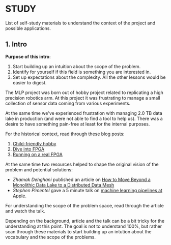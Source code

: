 # STUDY

List of self-study materials to understand the context of the project
and possible applications.


## 1. Intro

**Purpose of this intro**:

1. Start building up an intuition about the scope of the problem.
2. Identify for yourself if this field is something you are interested in.
3. Set up expectations about the complexity. All the other lessons would be easier to digest.

The MLP project was born out of hobby project related to replicating a
high precision robotics arm. At this project it was frustrating to
manage a small collection of sensor data coming from various experiments.


At the same time we've experienced frustration with managing 2.0 TB
data lake in production (and were not able to find a tool to help
us). There was a desire to have something pain-free at least for the
internal purposes.

For the historical context, read through these blog posts:

1. [Child-friendly hobby](https://abdullin.com/child-friendly-hobby/)
2. [Dive into FPGA](https://abdullin.com/dive-into-fpga/)
3. [Running on a real FPGA](https://abdullin.com/running-on-a-real-fpga/)

At the same time two resources helped to shape the original vision of
the problem and potential solutions:

- _Zhamak Dehghani_ published an article on [How to Move Beyond a
  Monolithic Data Lake to a Distributed
  Data Mesh](https://martinfowler.com/articles/data-monolith-to-mesh.html)
- _Stephen Pimentel_ gave a 5 minute talk on [machine learning pipelines at Apple](https://www.youtube.com/watch?v=16uU_Aaxp9Y).

For understanding the scope of the problem space, read through the
article and watch the talk.

Depending on the background, article and the talk can be a bit tricky for the 
understanding at this point. The goal is not to understand 100%, but rather scan through these materials
to start building up an intution about the vocabulary and the scope of the problems.
